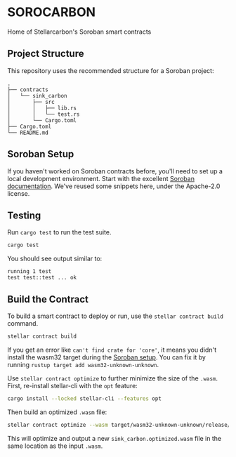 # SOROCARBON

Home of Stellarcarbon's Soroban smart contracts

## Project Structure

This repository uses the recommended structure for a Soroban project:

```text
.
├── contracts
│   └── sink_carbon
│       ├── src
│       │   ├── lib.rs
│       │   └── test.rs
│       └── Cargo.toml
├── Cargo.toml
└── README.md
```

## Soroban Setup

If you haven't worked on Soroban contracts before, you'll need to set up a local development environment. Start with the excellent [Soroban documentation](https://developers.stellar.org/docs/build/smart-contracts/overview). We've reused some snippets here, under the Apache-2.0 license.

## Testing

Run `cargo test` to run the test suite.

```sh
cargo test
```

You should see output similar to:

```text
running 1 test
test test::test ... ok
```

## Build the Contract

To build a smart contract to deploy or run, use the `stellar contract build` command.

```sh
stellar contract build
```

If you get an error like `can't find crate for 'core'`, it means you didn't install the wasm32 target during the [Soroban setup](https://developers.stellar.org/docs/build/smart-contracts/getting-started/setup). You can fix it by running `rustup target add wasm32-unknown-unknown`.

Use `stellar contract optimize` to further minimize the size of the `.wasm`. First, re-install stellar-cli with the `opt` feature:

```sh
cargo install --locked stellar-cli --features opt
```

Then build an optimized `.wasm` file:

```sh
stellar contract optimize --wasm target/wasm32-unknown-unknown/release/sink_carbon.wasm
```

This will optimize and output a new `sink_carbon.optimized.wasm` file in the same location as the input `.wasm`.
